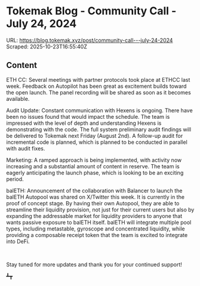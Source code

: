 # Tokemak Blog - Community Call - July 24, 2024

URL: https://blog.tokemak.xyz/post/community-call---july-24-2024
Scraped: 2025-10-23T16:55:40Z

## Content

ETH CC: Several meetings with partner protocols took place at ETHCC last week. Feedback on Autopilot has been great as excitement builds toward the open launch. The panel recording will be shared as soon as it becomes available.

Audit Update: Constant communication with Hexens is ongoing. There have been no issues found that would impact the schedule. The team is impressed with the level of depth and understanding Hexens is demonstrating with the code. The full system preliminary audit findings will be delivered to Tokemak next Friday (August 2nd). A follow-up audit for incremental code is planned, which is planned to be conducted in parallel with audit fixes.

Marketing: A ramped approach is being implemented, with activity now increasing and a substantial amount of content in reserve. The team is eagerly anticipating the launch phase, which is looking to be an exciting period.

balETH: Announcement of the collaboration with Balancer to launch the balETH Autopool was shared on X/Twitter this week. It is currently in the proof of concept stage. By having their own Autopool, they are able to streamline their liquidity provision, not just for their current users but also by expanding the addressable market for liquidity providers to anyone that wants passive exposure to balETH itself. balETH will integrate multiple pool types, including metastable, gyroscope and concentrated liquidity, while providing a composable receipt token that the team is excited to integrate into DeFi.

‍

Stay tuned for more updates and thank you for your continued support!

┻┳

‍